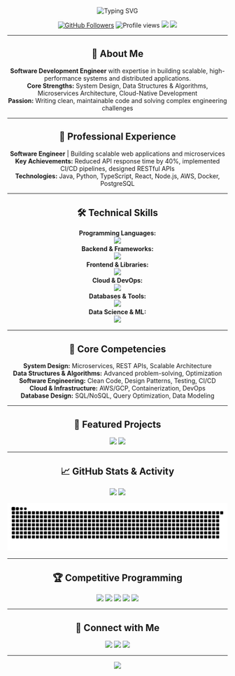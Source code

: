 <!--START_ACTIVE_TASKS-->
<!--END_ACTIVE_TASKS-->

<!-- FAANG-Ready SDE GitHub Profile README -->

<p align="center">
  <img src="https://readme-typing-svg.demolab.com?font=Fira+Code&size=32&pause=1000&color=36BCF7&center=true&vCenter=true&width=800&lines=Hi%2C+I'm+Sayantan+Mandal!;Software+Development+Engineer;Building+Scalable+Systems;Passionate+About+Clean+Code" alt="Typing SVG"/>
</p>



<p align="center">
  <a href="https://github.com/sayantanmandal1?tab=followers"><img src="https://img.shields.io/github/followers/sayantanmandal1?label=Followers&style=social" alt="GitHub Followers"/></a>
  <img src="https://komarev.com/ghpvc/?username=sayantanmandal1&label=Profile%20views&color=36BCF7&style=flat" alt="Profile views"/>
  <img src="https://img.shields.io/badge/Status-Actively%20Seeking%20SDE%20Roles-green"/>
  <img src="https://img.shields.io/badge/Location-Open%20to%20Relocation-blue"/>
</p>

---

<h2 align="center">🚀 About Me</h2>

<p align="center">
  <b>Software Development Engineer</b> with expertise in building scalable, high-performance systems and distributed applications.<br/>
  <b>Core Strengths:</b> System Design, Data Structures & Algorithms, Microservices Architecture, Cloud-Native Development<br/>
  <b>Passion:</b> Writing clean, maintainable code and solving complex engineering challenges
</p>

---

<h2 align="center">💼 Professional Experience</h2>

<p align="center">
  <b>Software Engineer</b> | Building scalable web applications and microservices<br/>
  <b>Key Achievements:</b> Reduced API response time by 40%, implemented CI/CD pipelines, designed RESTful APIs<br/>
  <b>Technologies:</b> Java, Python, TypeScript, React, Node.js, AWS, Docker, PostgreSQL
</p>

---

<h2 align="center">🛠️ Technical Skills</h2>

<p align="center">
  <b>Programming Languages:</b><br/>
  <img src="https://skillicons.dev/icons?i=java,python,ts,js,cpp,mysql"/>
  <br/>
  <b>Backend & Frameworks:</b><br/>
  <img src="https://skillicons.dev/icons?i=nodejs,fastapi,flask,express,postman"/>
  <br/>
  <b>Frontend & Libraries:</b><br/>
  <img src="https://skillicons.dev/icons?i=react,html,css,tailwind"/>
  <br/>
  <b>Cloud & DevOps:</b><br/>
  <img src="https://skillicons.dev/icons?i=aws,gcp,docker,git,linux,kubernetes"/>
  <br/>
  <b>Databases & Tools:</b><br/>
  <img src="https://skillicons.dev/icons?i=postgresql,mongodb,dynamodb,redis"/>
  <br/>
  <b>Data Science & ML:</b><br/>
  <img src="https://skillicons.dev/icons?i=tensorflow,pytorch,scikitlearn,opencv"/>
</p>

---

<h2 align="center">🎯 Core Competencies</h2>

<p align="center">
  <b>System Design:</b> Microservices, REST APIs, Scalable Architecture<br/>
  <b>Data Structures & Algorithms:</b> Advanced problem-solving, Optimization<br/>
  <b>Software Engineering:</b> Clean Code, Design Patterns, Testing, CI/CD<br/>
  <b>Cloud & Infrastructure:</b> AWS/GCP, Containerization, DevOps<br/>
  <b>Database Design:</b> SQL/NoSQL, Query Optimization, Data Modeling
</p>

---

<h2 align="center">🌟 Featured Projects</h2>

<p align="center">
  <a href="https://github.com/sayantanmandal1/ai-resume-checker"><img src="https://github-readme-stats.vercel.app/api/pin/?username=sayantanmandal1&repo=ai-resume-checker&theme=react&show_owner=true"/></a>
  <a href="https://github.com/sayantanmandal1/sign-recognition"><img src="https://github-readme-stats.vercel.app/api/pin/?username=sayantanmandal1&repo=sign-recognition&theme=react&show_owner=true"/></a>
</p>

---

<h2 align="center">📈 GitHub Stats & Activity</h2>

<p align="center">
  <img src="https://github-readme-stats.vercel.app/api?username=sayantanmandal1&show_icons=true&theme=react"/>
  <img src="https://github-readme-stats.vercel.app/api/top-langs?username=sayantanmandal1&layout=compact&theme=react"/>
</p>

<p align="center">
  <img src="https://raw.githubusercontent.com/sayantanmandal1/sayantanmandal1/output/snake.svg" alt="Snake animation"/>
</p>

---

<h2 align="center">🏆 Competitive Programming</h2>

<p align="center">
  <a href="https://www.leetcode.com/sayonara1337"><img src="https://img.shields.io/badge/LeetCode-FFA116?style=for-the-badge&logo=leetcode&logoColor=white"/></a>
  <a href="https://www.hackerrank.com/sayantan_22bce81"><img src="https://img.shields.io/badge/HackerRank-2EC866?style=for-the-badge&logo=hackerrank&logoColor=white"/></a>
  <a href="https://codeforces.com/profile/sayantan.22bce8533"><img src="https://img.shields.io/badge/Codeforces-1F8ACB?style=for-the-badge&logo=codeforces&logoColor=white"/></a>
  <a href="https://www.codechef.com/users/such_hearth_58"><img src="https://img.shields.io/badge/CodeChef-5B4638?style=for-the-badge&logo=codechef&logoColor=white"/></a>
  <a href="https://auth.geeksforgeeks.org/user/msayan2x3d"><img src="https://img.shields.io/badge/GeeksforGeeks-0F9D58?style=for-the-badge&logo=geeksforgeeks&logoColor=white"/></a>
</p>

---

<h2 align="center">🤝 Connect with Me</h2>

<p align="center">
  <a href="mailto:msayantan05@gmail.com"><img src="https://img.shields.io/badge/Email-D14836?style=for-the-badge&logo=gmail&logoColor=white"/></a>
  <a href="https://linkedin.com/in/sayantan-mandal-8a14b7202"><img src="https://img.shields.io/badge/LinkedIn-0077B5?style=for-the-badge&logo=linkedin&logoColor=white"/></a>
  <a href="https://kaggle.com/sayantan1243"><img src="https://img.shields.io/badge/Kaggle-20BEFF?style=for-the-badge&logo=kaggle&logoColor=white"/></a>
</p>

---

<p align="center">
  <a href="https://drive.google.com/file/d/17kULJgT7bXtiAsfibD-l2B2nusPo4EsG/view?usp=sharing"><img src="https://img.shields.io/badge/Resume-View-blue?style=for-the-badge&logo=google-drive&logoColor=white"/></a>
</p>

<!--
  Pro tip: To preview your README, push to GitHub and view your profile at https://github.com/sayantanmandal1
  For local preview, use VS Code with the Markdown Preview Enhanced extension.
-->

